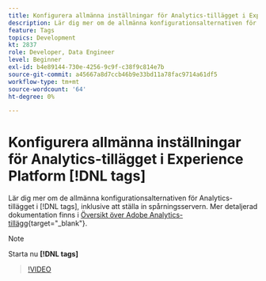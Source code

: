 ```yaml
---
title: Konfigurera allmänna inställningar för Analytics-tillägget i Experience Platform [!DNL tags]
description: Lär dig mer om de allmänna konfigurationsalternativen för Analytics-tillägget i [!DNL tags] inklusive att ställa in spårningsservern.
feature: Tags
topics: Development
kt: 2837
role: Developer, Data Engineer
level: Beginner
exl-id: b4e89144-730e-4256-9c9f-c38f9c814e7b
source-git-commit: a45667a8d7ccb46b9e33bd11a78fac9714a61df5
workflow-type: tm+mt
source-wordcount: '64'
ht-degree: 0%

---
```


# Konfigurera allmänna inställningar för Analytics-tillägget i Experience Platform [!DNL tags]

Lär dig mer om de allmänna konfigurationsalternativen för Analytics-tillägget i [!DNL tags], inklusive att ställa in spårningsservern. Mer detaljerad dokumentation finns i [Översikt över Adobe Analytics-tillägg](https://experienceleague.adobe.com/docs/experience-platform/tags/extensions/client/analytics/overview.html?lang=sv-SE){target="_blank"}.

>[!NOTE]
>
> Starta nu **[!DNL tags]**

>[!VIDEO](https://video.tv.adobe.com/v/27093/?quality=12&learn=on)
